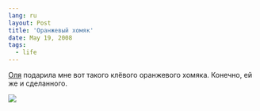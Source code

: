 ```yaml
---
lang: ru
layout: Post
title: 'Оранжевый хомяк'
date: May 19, 2008
tags:
  - life
---
```


[Оля](http://rifka-toy.livejournal.com/) подарила мне вот такого клёвого оранжевого хомяка. Конечно, ей же и сделанного.

![](/images/blog/sapegin-artem-20d-2008-05-18-502-0273.jpg)
